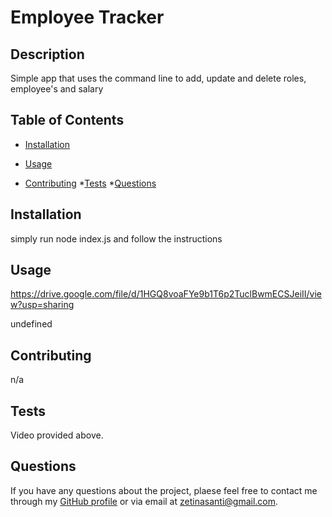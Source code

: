 # Employee Tracker 

  ## Description

  Simple app that uses the command line to add, update and delete roles, employee's and salary

  ## Table of Contents

  * [Installation](#installation)
  * [Usage](#usage)
  
  * [Contributing](#contributing)
  *[Tests](#tests)
  *[Questions](#questions)

  ## Installation

  simply run node index.js and follow the instructions

  ## Usage

  https://drive.google.com/file/d/1HGQ8voaFYe9b1T6p2TuclBwmECSJeiII/view?usp=sharing

  undefined

  ## Contributing

  n/a

  ## Tests

  Video provided above.

  ## Questions

  If you have any questions about the project, plaese feel free to contact me through my [GitHub profile](https://github.com/SantiZetina) or via email at zetinasanti@gmail.com.
